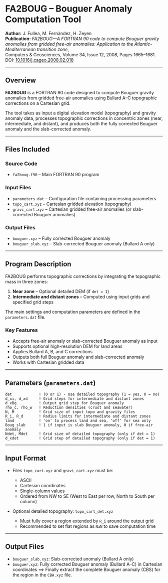 # FA2BOUG – Bouguer Anomaly Computation Tool

**Author:** J. Fullea, M. Fernàndez, H. Zeyen  
**Publication:** *FA2BOUG—A FORTRAN 90 code to compute Bouguer gravity anomalies from gridded free-air anomalies: Application to the Atlantic-Mediterranean transition zone*,  
Computers & Geosciences, Volume 34, Issue 12, 2008, Pages 1665–1681.  
DOI: [10.1016/j.cageo.2008.02.018](https://doi.org/10.1016/j.cageo.2008.02.018)

---

## Overview

**FA2BOUG** is a FORTRAN 90 code designed to compute Bouguer gravity anomalies from gridded free-air anomalies using Bullard A–C topographic corrections on a Cartesian grid.

The tool takes as input a digital elevation model (topography) and gravity anomaly data, processes topographic corrections in concentric zones (near, intermediate, and distant), and produces both the fully corrected Bouguer anomaly and the slab-corrected anomaly.

---

## Files Included

### Source Code
- `fa2boug.f90` – Main FORTRAN 90 program

### Input Files
- `parameters.dat` – Configuration file containing processing parameters
- `topo_cart.xyz` – Cartesian gridded elevation (topography)
- `gravi_cart.xyz` – Cartesian gridded free-air anomalies (or slab-corrected Bouguer anomalies)

### Output Files
- `bouguer.xyz` – Fully corrected Bouguer anomaly
- `bouguer_slab.xyz` – Slab-corrected Bouguer anomaly (Bullard A only)

---

## Program Description

FA2BOUG performs topographic corrections by integrating the topographic mass in three zones:

1. **Near zone** – Optional detailed DEM (if `det = 1`)
2. **Intermediate and distant zones** – Computed using input grids and specified grid steps

The main settings and computation parameters are defined in the `parameters.dat` file.

### Key Features
- Accepts free-air anomaly or slab-corrected Bouguer anomaly as input
- Supports optional high-resolution DEM for land areas
- Applies Bullard A, B, and C corrections
- Outputs both full Bouguer anomaly and slab-corrected anomaly
- Works with Cartesian gridded data

---

## Parameters (`parameters.dat`)

```plaintext
det            ! (0 or 1) - Use detailed topography (1 = yes, 0 = no)
d_xi, d_xd     ! Grid steps for intermediate and distant zones
d_xBg          ! Output grid step for Bouguer anomaly
rho_c, rho_w   ! Reduction densities (crust and seawater)
N, M           ! Grid size of input topo and gravity files
R_i, R_d       ! Radius limits for intermediate and distant zones
land           ! 'on' to process land and sea, 'off' for sea only
Boug_slab      ! 1 if input is slab Bouguer anomaly, 0 if free-air anomaly
Ndet, Mdet     ! Grid size of detailed topography (only if det = 1)
d_xdet         ! Grid step of detailed topography (only if det = 1)
```

---

## Input Format

- Files `topo_cart.xyz` and `gravi_cart.xyz` must be:
  - ASCII
  - Cartesian coordinates
  - Single-column values
  - Ordered from NW to SE (West to East per row, North to South per column)

- Optional detailed topography: `topo_cart_det.xyz`
  - Must fully cover a region extended by `R_i` around the output grid
  - Recommended to set flat regions as `NaN` to save computation time

---

## Output Files

- `bouguer_slab.xyz`: Slab-corrected anomaly (Bullard A only)
- `bouguer.xyz`: Fully corrected Bouguer anomaly (Bullard A–C) in Cartesian coordinates ==> Finally extract the complete Bouguer anomaly (CBS) for the region in the `CBA.xyz` file. 



